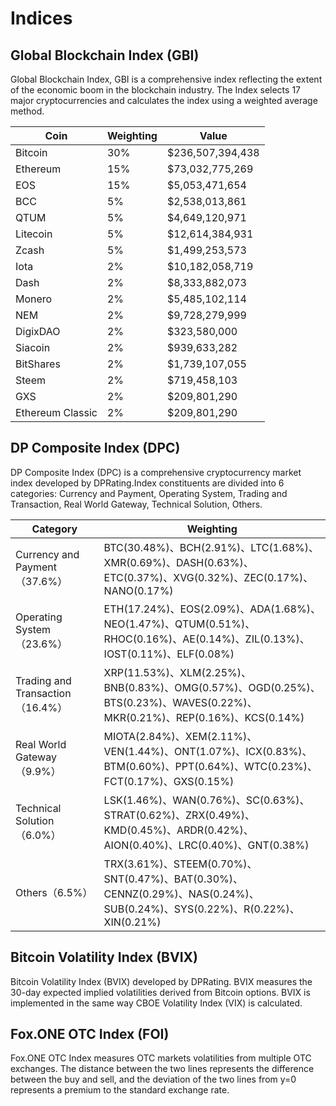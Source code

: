 # Indices

## Global Blockchain Index (GBI)

Global Blockchain Index, GBI is a comprehensive index reflecting the extent of the economic boom in the blockchain industry. The Index selects 17 major cryptocurrencies and calculates the index using a weighted average method.

| Coin | Weighting | Value |
| --- | --- | --- |
|Bitcoin | 30%  | $236,507,394,438 |
|Ethereum | 15%  | $73,032,775,269 |
|EOS | 15%  | $5,053,471,654 |
|BCC | 5% |   $2,538,013,861 |
|QTUM |   5%  |  $4,649,120,971 |
|Litecoin |   5%  |  $12,614,384,931 |
|Zcash | 5%  |  $1,499,253,573 |
|Iota | 2%  |  $10,182,058,719 |
|Dash |  2%  |  $8,333,882,073 |
|Monero | 2%  |  $5,485,102,114 |
|NEM | 2%  |  $9,728,279,999 |
|DigixDAO | 2%  |  $323,580,000 |
|Siacoin | 2%  |  $939,633,282 |
|BitShares | 2%  |  $1,739,107,055 |
|Steem | 2%  |  $719,458,103 |
|GXS | 2%   | $209,801,290 |
|Ethereum Classic |   2%  |  $209,801,290 |

## DP Composite Index (DPC) 

DP Composite Index (DPC) is a comprehensive cryptocurrency market index developed by DPRating.Index constituents are divided into 6 categories: Currency and Payment, Operating System, Trading and Transaction, Real World Gateway, Technical Solution, Others.


| Category  |   Weighting |
| --- | --- |
|Currency and Payment（37.6%） |  BTC(30.48%)、BCH(2.91%)、LTC(1.68%)、XMR(0.69%)、DASH(0.63%)、ETC(0.37%)、XVG(0.32%)、ZEC(0.17%)、NANO(0.17%) |
| Operating System（23.6%）| ETH(17.24%)、EOS(2.09%)、ADA(1.68%)、NEO(1.47%)、QTUM(0.51%)、RHOC(0.16%)、AE(0.14%)、ZIL(0.13%)、IOST(0.11%)、ELF(0.08%) |
| Trading and Transaction（16.4%）|  XRP(11.53%)、XLM(2.25%)、BNB(0.83%)、OMG(0.57%)、OGD(0.25%)、BTS(0.23%)、WAVES(0.22%)、MKR(0.21%)、REP(0.16%)、KCS(0.14%) |
| Real World Gateway（9.9%）  |    MIOTA(2.84%)、XEM(2.11%)、VEN(1.44%)、ONT(1.07%)、ICX(0.83%)、BTM(0.60%)、PPT(0.64%)、WTC(0.23%)、FCT(0.17%)、GXS(0.15%) |
| Technical Solution（6.0%）   |   LSK(1.46%)、WAN(0.76%)、SC(0.63%)、STRAT(0.62%)、ZRX(0.49%)、KMD(0.45%)、ARDR(0.42%)、AION(0.40%)、LRC(0.40%)、GNT(0.38%) |
| Others（6.5%）   |   TRX(3.61%)、STEEM(0.70%)、SNT(0.47%)、BAT(0.30%)、CENNZ(0.29%)、NAS(0.24%)、SUB(0.24%)、SYS(0.22%)、R(0.22%)、XIN(0.21%) |

## Bitcoin Volatility Index (BVIX)

Bitcoin Volatility Index (BVIX) developed by DPRating. BVIX measures the 30-day expected implied volatilities derived from Bitcoin options. BVIX is implemented in the same way CBOE Volatility Index (VIX) is calculated.


## Fox.ONE OTC Index (FOI)

Fox.ONE OTC Index measures OTC markets volatilities from multiple OTC exchanges.
The distance between the two lines represents the difference between the buy and sell, and the deviation of the two lines from y=0 represents a premium to the standard exchange rate.

